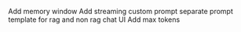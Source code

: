 Add memory window
Add streaming
custom prompt
separate prompt template for rag and non rag
chat UI
Add max tokens